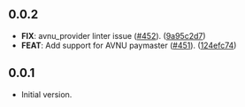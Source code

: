 ## 0.0.2

 - **FIX**: avnu_provider linter issue ([#452](https://github.com/focustree/starknet.dart/issues/452)). ([9a95c2d7](https://github.com/focustree/starknet.dart/commit/9a95c2d7a4e4cc492bbdcdfc2017377ef0d54a9a))
 - **FEAT**: Add support for AVNU paymaster ([#451](https://github.com/focustree/starknet.dart/issues/451)). ([124efc74](https://github.com/focustree/starknet.dart/commit/124efc74c6ea5347b36a803eed7f077a8fe16540))

## 0.0.1

- Initial version.
